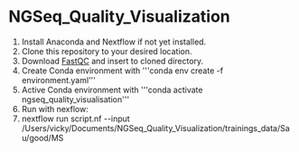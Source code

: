 # NGSeq_Quality_Visualization
 
 
 1. Install Anaconda and Nextflow if not yet installed.
 3. Clone this repository to your desired location.
 4. Download [FastQC](https://www.bioinformatics.babraham.ac.uk/projects/fastqc/) and insert to cloned directory.
 5. Create Conda environment with '''conda env create -f environment.yaml'''
 6. Active Conda environment with '''conda activate ngseq_quality_visualisation'''
 7. Run with nexflow:
 10. nextflow run script.nf --input /Users/vicky/Documents/NGSeq_Quality_Visualization/trainings_data/Sau/good/MS



